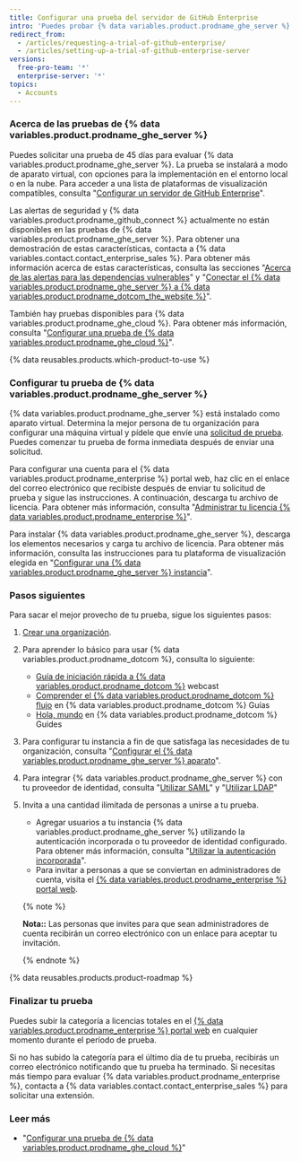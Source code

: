 ```yaml
---
title: Configurar una prueba del servidor de GitHub Enterprise
intro: 'Puedes probar {% data variables.product.prodname_ghe_server %} de manera gratuita.'
redirect_from:
  - /articles/requesting-a-trial-of-github-enterprise/
  - /articles/setting-up-a-trial-of-github-enterprise-server
versions:
  free-pro-team: '*'
  enterprise-server: '*'
topics:
  - Accounts
---
```


### Acerca de las pruebas de {% data variables.product.prodname_ghe_server %}

Puedes solicitar una prueba de 45 días para evaluar {% data variables.product.prodname_ghe_server %}. La prueba se instalará a modo de aparato virtual, con opciones para la implementación en el entorno local o en la nube. Para acceder a una lista de plataformas de visualización compatibles, consulta "[Configurar un servidor de GitHub Enterprise](/enterprise/admin/installation/setting-up-a-github-enterprise-server-instance)".

Las alertas de seguridad y {% data variables.product.prodname_github_connect %} actualmente no están disponibles en las pruebas de {% data variables.product.prodname_ghe_server %}. Para obtener una demostración de estas características, contacta a {% data variables.contact.contact_enterprise_sales %}. Para obtener más información acerca de estas características, consulta las secciones "[Acerca de las alertas para las dependencias vulnerables](/github/managing-security-vulnerabilities/about-alerts-for-vulnerable-dependencies)" y "[Conectar el {% data variables.product.prodname_ghe_server %} a {% data variables.product.prodname_dotcom_the_website %}](/enterprise/admin/installation/connecting-github-enterprise-server-to-github-enterprise-cloud)".

También hay pruebas disponibles para {% data variables.product.prodname_ghe_cloud %}. Para obtener más información, consulta "[Configurar una prueba de {% data variables.product.prodname_ghe_cloud %}](/articles/setting-up-a-trial-of-github-enterprise-cloud)".

{% data reusables.products.which-product-to-use %}

### Configurar tu prueba de {% data variables.product.prodname_ghe_server %}

{% data variables.product.prodname_ghe_server %} está instalado como aparato virtual. Determina la mejor persona de tu organización para configurar una máquina virtual y pídele que envíe una [solicitud de prueba](https://enterprise.github.com/trial). Puedes comenzar tu prueba de forma inmediata después de enviar una solicitud.

Para configurar una cuenta para el {% data variables.product.prodname_enterprise %} portal web, haz clic en el enlace del correo electrónico que recibiste después de enviar tu solicitud de prueba y sigue las instrucciones. A continuación, descarga tu archivo de licencia. Para obtener más información, consulta "[Administrar tu licencia {% data variables.product.prodname_enterprise %}](/enterprise/admin/installation/managing-your-github-enterprise-license)".

Para instalar {% data variables.product.prodname_ghe_server %}, descarga los elementos necesarios y carga tu archivo de licencia. Para obtener más información, consulta las instrucciones para tu plataforma de visualización elegida en "[Configurar una {% data variables.product.prodname_ghe_server %} instancia](/enterprise/admin/installation/setting-up-a-github-enterprise-server-instance)".

### Pasos siguientes

Para sacar el mejor provecho de tu prueba, sigue los siguientes pasos:

1. [Crear una organización](/enterprise/admin/user-management/creating-organizations).
2. Para aprender lo básico para usar {% data variables.product.prodname_dotcom %}, consulta lo siguiente:
   - [Guía de iniciación rápida a {% data variables.product.prodname_dotcom %}](https://resources.github.com/webcasts/Quick-start-guide-to-GitHub/) webcast
   - [Comprender el {% data variables.product.prodname_dotcom %} flujo](https://guides.github.com/introduction/flow/) en {% data variables.product.prodname_dotcom %} Guías
   - [Hola, mundo](https://guides.github.com/activities/hello-world/) en {% data variables.product.prodname_dotcom %} Guides
3. Para configurar tu instancia a fin de que satisfaga las necesidades de tu organización, consulta "[Configurar el {% data variables.product.prodname_ghe_server %} aparato](/enterprise/admin/installation/configuring-the-github-enterprise-server-appliance)".
4. Para integrar {% data variables.product.prodname_ghe_server %} con tu proveedor de identidad, consulta "[Utilizar SAML](/enterprise/admin/user-management/using-saml)" y "[Utilizar LDAP](/enterprise/admin/authentication/using-ldap)"
5. Invita a una cantidad ilimitada de personas a unirse a tu prueba.
   - Agregar usuarios a tu instancia {% data variables.product.prodname_ghe_server %} utilizando la autenticación incorporada o tu proveedor de identidad configurado. Para obtener más información, consulta "[Utilizar la autenticación incorporada](/enterprise/admin/user-management/using-built-in-authentication)".
   - Para invitar a personas a que se conviertan en administradores de cuenta, visita el [{% data variables.product.prodname_enterprise %} portal web](https://enterprise.github.com/login).

    {% note %}

    **Nota::** Las personas que invites para que sean administradores de cuenta recibirán un correo electrónico con un enlace para aceptar tu invitación.

    {% endnote %}

{% data reusables.products.product-roadmap %}

### Finalizar tu prueba

Puedes subir la categoría a licencias totales en el [{% data variables.product.prodname_enterprise %} portal web](https://enterprise.github.com/login) en cualquier momento durante el período de prueba.

Si no has subido la categoría para el último día de tu prueba, recibirás un correo electrónico notificando que tu prueba ha terminado. Si necesitas más tiempo para evaluar {% data variables.product.prodname_enterprise %}, contacta a {% data variables.contact.contact_enterprise_sales %} para solicitar una extensión.

### Leer más

- "[Configurar una prueba de {% data variables.product.prodname_ghe_cloud %}](/articles/setting-up-a-trial-of-github-enterprise-cloud)"
